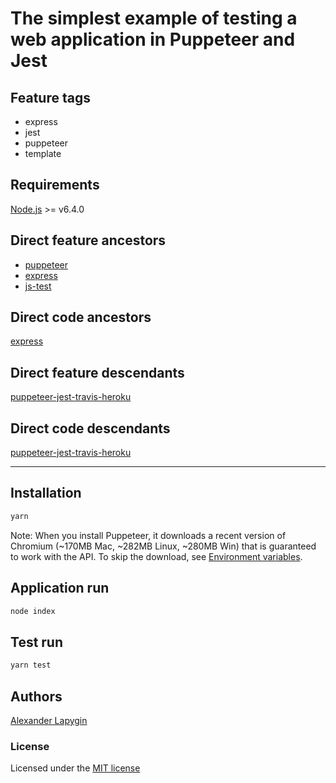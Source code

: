 # The simplest example of testing a web application in Puppeteer and Jest


## Feature tags

- express
- jest
- puppeteer
- template

## Requirements

[Node.js](https://nodejs.org/en/download/package-manager/) >= v6.4.0

## Direct feature ancestors

* [puppeteer](https://github.com/softspider/puppeteer)
* [express](https://github.com/softspider/express)
* [js-test](https://github.com/softspider/js-test)

## Direct code ancestors

[express](https://github.com/softspider/express)

## Direct feature descendants

[puppeteer-jest-travis-heroku](https://github.com/softspider/puppeteer-jest-travis-heroku)

## Direct code descendants

[puppeteer-jest-travis-heroku](https://github.com/softspider/puppeteer-jest-travis-heroku)

---

## Installation

```sh
yarn
```

Note: When you install Puppeteer, it downloads a recent version of Chromium (~170MB Mac, ~282MB Linux, ~280MB Win) that is guaranteed to work with the API. To skip the download, see [Environment variables](https://github.com/GoogleChrome/puppeteer/blob/v1.15.0/docs/api.md#environment-variables).

## Application run

```sh
node index
```

## Test run

```sh
yarn test
```

## Authors

[Alexander Lapygin](https://github.com/AlexanderLapygin)

### License

Licensed under the [MIT license](./LICENSE)
